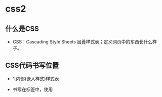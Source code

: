 # css2

## 什么是CSS
- CSS：Cascading Style Sheets 层叠样式表；定义网页中的东西长什么样子。

## CSS代码书写位置

- 1.内部(嵌入样式)样式表
  
- 书写在<head>标签中，使用<style>标签
  
- 2.内联(行内样式)样式表，元素样式表
  - 直接书写在元素的style属性中
  - `<p style="color: red;">test</p>`

- 3.外部(外联样式)样式表[推荐]
  - 将样式书写到独立的css文件中。
  - <link rel="stylesheet" href="外部.css文件">
  - 使用外部样式的利弊
  - 外部样式可以解决多页面样式重复的问题
  - 有利于浏览器缓存，从而提高页面响应速度
  - 有利于代码分离（HTML和CSS），更容易阅读和维护


## 元素的定义

### 块级元素
- 独占一行 
    -   不设置宽度 默认宽度为父级的100%
    -   设置宽度外边距撑满整行
- 可以设置宽高、可以设置内外比边距
- 存在外边距同上问题
  - 原因：父级内第一个块级子元素设置上外边距 子元素未动 父级元素距离上级产生移动
  - 解决：
    - 1.父级开启bfc 
      - overflow:hidden|scroll|auto; 
      - display: flex  inlin-block
    - 2.父级设置边框 （不推荐）
- 存在外边距重叠问题
  - 原因：两个块级元素间 上下外边距重叠 （最终的距离为 设置外边距最高的值）
  - 解决 同上
- 可以包裹其他元素
- 举例元素： div p ul li ol nav section header footer   form

### 行内元素
- 不会独占一行 水平依次排列
- 无法识别宽高 内容决定宽高 （可以设置但无效）
- 设置外边距 上下无效 左右有效
- 设置内边距 上下不占文档流位置 左右有效
- 存在 空白间隙
  - 原因：由自己在编辑器内编码进行换行导致
  - 解决办法：
    - 1.不进行换行 简直就是废话 不可能的
    - 2.父级设置font-size=0在给子级重新设定文字大小
- 只能包含文本
- 举例元素： a  span i em b  strong img

### 行内块元素
- 不会独占一行 水平依次排列
- 可以设置宽高 可以设置内外边距
- 存在空白间隙 原因解决方式同行元素
- 举例元素： input button textarear select option  


## 盒模型的组成
- 内容层+内边距+边框+外边距
- content+ padding + border + margin
### content 内容盒
- 存放内容区域
- 内容层大小由 宽高决定 如果没有设置宽高 由内容决定
### padding 内边距
- 内容层距离边框的距离

### border 边框
- 内容层+内边距外的边框
- 内边距与外边距间
### margin 外边距
- 元素与元素间的距离 
- 元素与页面间的距离

### 盒子大小的计算
- **盒子模型大小:  内容层+内边距+边框**

## 选择器

### 常用选择器
- 标签选择器
- id选择器
- . 类名选择器   多个类名以空格隔开
- [] 属性选择器

- * 通配符          选中所有标签
- + 相邻选择器      选择当前元素的后一个同级元素
- ~ 兄弟选择器      选择当前元素的后所有同级元素
- > 子级选择器      选择当前元素的下一级子级元素 
- 空格 后代选择器   选择当前元素的下所有子级元素  
- , 并集选择器      同时选择多个匹配元素   
- div.box 交集选择器
  
### 伪类 选择器

- :nth-child()      选择匹配的第n项子级元素
- :nth-of-type()    选择匹配**同类型**的第n项子级元素
- :first-child      选中第一个匹配的子级元素
- :last-child       选中最后一个匹配的子级元素
- :not()

### 伪元素
- ::before 在元素之前插入
- ::after  在元素之后插入
- ::focus  input的使用 获取焦点
  
## 权重

- !important 最高权重   10000
- 行内样式              1000
- id选择器              100
- 类名、属性、伪类       10
- 伪元素、标签           1
- + ~ 空格 * ,          0  （逗号是并集   div.box1是交集）
- **外联内联没有权重关系只有先后的层叠**
  
## 选择器

### 简单选择器

1. ID选择器
   - 元素唯一的标识 <h1 id="ID">test</h1>
   - #ID{}
  
2. 元素选择器
   - 选中所有的 指定元素
   - p{}

3. 类选择器
   - 自定义 <h1 class="class">test</h1>
   - .class{}

4. 通配符选择器
   
- *{} 将会选择整个网页元素
   
5. 属性选择器
   - 根据属性名和属性值选中元素
   - <input type="text">
   - [type="text"]{}
   - [attribute]    选取带有指定属性的所有元素
   - [attribute=value]   用于选取带有指定属性和值的元素。
   - [attribute~=value]  用于选取属性值中包含指定词汇的元素。
   - [attribute|=value]  用于选取带有以指定值开头的属性值的元素，该值必须是整个单词。
   - [attribute^=value]  匹配属性值以指定值开头的每个元素。
   - [attribute$=value]  匹配属性值以指定值结尾的每个元素。
   - [attribute*=value]  匹配属性值中包含指定值的每个元素。

6. 伪类选择器
   - 选中某些元素的某种状态 这4个状态区分先后顺序否则会出错
     - 1. :link: 超链接未访问时的状态  
     - 2. :visited: 超链接访问过后的状态
     - 3. :active：激活状态，鼠标按下状态
       - 以上3个为a元素独有状态
       - a元素的状态的严格顺序：link>visited>hover>active
     - 4. :hover: 鼠标悬停状态
    
        > 爱恨法则：love hate
        :focus 表示获得焦点的元素（如表单输入）。当用户点击或触摸元素或通过键盘的 “tab” 键选择它时会被触发。
     - 5.:first-child   选中指定元素中的第一个元素 **该元素必须在父元素后的第一位**
     - 6.:first-of-type 选中指定元素中类型的第一个元素 **该元素前有其他不符合的类型依然可以被选中**
     - 7.:last-child  同上 反转
     - 8.:last-of-type 同上 反转
     - 9.nth-child(n自定义、even偶数 、odd奇数)  选中指定的单个元素以及多个元素 **会计算进其他元素**
       
       - 10.nth-of-type() 选中指定的单个元素以及多个元素 **不会计算进其他元素**
     - 11.nth-last-child() 从元素后面开始 选中指定的单个元素以及多个元素 **会计算进其他元素**
     - 12.nth-last-of-type() 从元素后面开始 选中指定的单个元素以及多个元素 **不会计算进其他元素 只会计算当前指定的元素个数**
     - 13.:not() 否定选择器 （含义排除不需要选中的）
       
    - p:not(.test){color='red';} 其中p元素类名为test的会被排除
   
7. 伪元素选择器
   - ::before  在选中的文本前添加文本，还可以给添加的文本添加样式
   - ::after   在选中的文本后添加文本，同上
   - ::first-letter 选中元素中第一个字母（文字）
   - ::first-line 选中第一行文本
   - ::selection  设置被用户框选中的文字背景颜色以及字体颜色改变

> **伪元素与伪类的规范：伪元素使用 双冒号 （::） 伪类使用一个冒号 （:）**

### 选择器的组合

1. .        并且 div.test{}
   
  - 选择 class="test" 的所有 <div> 元素。
  
2. 空格      后代元素   div p{}
   
- 选择 <div> 元素内的所有 p 元素。
   
3. >        子元素  div>p{}
   
- 选择父元素是 <div> 的所有 <p> 元素。
   
4. +        相邻兄弟元素    div+p{}
   - 选择紧跟 <div> 元素的首个 <p> 元素。

5. ~        选择后面出现的所有兄弟元素 
- ,         并集 选择器同时选择多个匹配元素   
- div.box   交集 选择器

## 层叠 权重计算

### 简版权重

- !important 最高权重   10000
- 行内样式              1000
- id选择器              100
- 类名、属性、伪类       10
- 伪元素、标签           1
- + ~ 空格 * ,          0  （逗号是并集   div.box1是交集）
- **外联内联没有权重关系只有先后的层叠**
- 比较重要性>比较特殊性>比较源次序
- 声明冲突：同一个样式，多次应用到同一个元素
- 层叠：解决声明冲突的过程，浏览器自动处理（权重计算）

### 1.比较重要性
- 重要性从高到底：
  -  作者样式表：开发者书写的样式
  - 作者样式表中的!important样式 > 作者样式表中的行内样式>作者样式表中的普通样式 > 浏览器默认样式表中的样式

### 2.比较特殊性

- 看选择器
- 总体规则：选择器选中的范围越窄，越特殊
- 具体规则：通过选择器，计算出一个4位数（x x x x）
  - 千位：如果是内联样式，记1，否则记0    
  - 百位：等于选择器中所有id选择器的数量
  - 十位：等于选择器中所有类选择器、属性选择器、伪类选择器的数量
  - 个位：等于选择器中所有元素选择器、伪元素选择器的数量

- **多个同级别的选择器在一块 叠加时 进制不是10 而是255**
- vscode上有提示；鼠标悬停在选择上即可，但只显示 百、十、个位

### 3.比较源次序

- 当代码特殊性一致时代码书写靠后的胜出


## 属性值的计算过程

- 1.一个元素一个元素依次渲染，顺序按照页面文档的树形目录结构进行
- 2.渲染每个元素的前提条件：该元素的所有CSS属性必须有值
- 3.一个元素，从所有属性都没有值，到所有的属性都有值，这个计算过程，叫做属性值计算过程
- 4.属性计算过程：1.确定声明值    2.层叠冲突    3.使用继承    4.使用默认值

- 特殊的两个CSS取值：
  - inherit：手动（强制）继承，将父元素的值取出应用到该元素
  - initial：初始值，将该属性设置为默认值



## 关于 **颜色**
- 1.预设值：定义好的单词 blue/red/lightblue...
- 2.rgb表示法：rgb(255, 0, 0)
  - 三原色，色值：光学三原色（红、绿、蓝），每个颜色可以使用0-255之间的数字来表达，色值。
- 3.rgba(红,绿,蓝,透明度)  透明度为0~1之间
- 4.hex（16进制）表示法：#红绿蓝
  - CSS中定义颜色使用十六进制（hex）表示法为红，绿，蓝的颜色值结合。可以是最低值是0（十六进制00）到最高值是255（十六进制FF）3个双位数字的十六进制值写法，以＃符号开始。
  - rgb(255, 0, 0)==#FF0000


## 关于 **继承**

- 子元素会继承父元素的某些CSS属性
- 通常，跟文字内容相关的属性都能被继承 背景的相关属性都不会被继承

### 盒子的组成部分

> 无论是行盒、还是块盒，都由下面几个部分组成，从内到外分别是：

- 1. content  内容  
  - width、height，设置的是盒子内容的宽高
  - 内容部分通常叫做整个盒子的**内容盒 content-box**

- 2. padding  内边距（填充）  
  - 盒子边框到盒子内容的距离
  - padding-left、padding-right、padding-top、padding-bottom
    -  1个值：设定四边   当四个值 全部相等的时候 可以省略成一个值
    - 2个值：设定四边   上下相同 左右相同   
    - 3个值：           上下不同 左右相同  
    - 4个值：           上右下左 
    - 以上都为严格顺序
  - 填充区+内容区 = **填充盒 padding-box**

- 3. border 边框  

  - 边框 = 边框样式 + 边框宽度 + 边框颜色
  -  border 简写
     - 边框 样式：border-style
       - solid 实线
       - dashed虚线
       - dotted 点线 、、、
     - 边框 宽度：border-width
     - 边框 颜色：border-color
  
   - border 单个边框的设置
     - border-top:宽度 样式 颜色;
       - 值：
         - border-top-widht
         - border-top-style
         - border-top-color
         - 以下同上
     - border-right
     - border-bottom
     - border-left
     - **注意** 单个边框的设置中 也要设置 样式 颜色 宽度
     - **注意** 如果单个边框的设置中没有写全 但是代码后进行 border-style border-width border-color同样有效
  
  - border简写属性：border: 5px solid red;  无顺序要求
  - 边框+填充区+内容区 = **边框盒 border-box**

  - **关于boder上的坑**
    - 成功设置边框至少设置 1 项 （必须是 border-style）
    - 一个盒子就算不设置 边框宽度 边框颜色 只设置 边框样式依然会出现边框；
    - 原因： 宽高来源于 浏览器自带 3px 的全边像素             
    - 边框颜色 当边框不设置颜色时候 边框的默认颜色是继承于当前元素中的字体颜色而一般默认字体颜色为黑色所以边框颜色为黑色
    - 层叠以及抵消的情况
      - 抵消：当设置好的边框最后 后面代码出现 border:50px red; 那么边框将全消失 
        - 原因：border简写属性中必须有 边框样式存在
      - 层叠：当设置 好border四个边的属性时 后面代码出现 单个方向的边框设置 那么将覆盖指定的一边的边框
  
- 4. margin 外边距  

  - 元素与元素之间的距离  /  元素与页面之间的距离
  - margin-top、margin-left、margin-right、margin-bottom
    - 1个值：设定四边   当四个值 全部相等的时候 可以省略成一个值
    - 2个值：设定四边   上下相同 左右相同   
    - 3个值：           上下不同 左右相同  
    - 4个值：           上右下左 
    - 以上都为严格顺序



## 常规流 （视觉格式化模型）

- 盒模型：规定单个盒子的规则
- 视觉格式化模型（布局规则）：页面中的多个盒子排列规则
- 视觉格式化模型，大体上将页面中盒子的排列分为三种方式：
  - 1. 常规流
  - 2. 浮动
  - 3. 定位

### 常规流布局

- 叫法：常规流、文档流、普通文档流、常规文档流
- 所有元素，默认情况下，都属于常规流布局
- 总体规则：块盒独占一行，行盒水平依次排列
- 包含块（containing block）：每个盒子都有它的包含块，包含块决定了盒子的排列区域。
- 绝大部分情况下：盒子的包含块，为其父元素的内容盒
- 父元素的内容盒为子元素的包含块

## overflow
- overflow: visible;    溢出显示（默认）
- overflow: auto;       溢出 自适应
- overflow: scroll;     始终显示滚动条 
- overflow: hidden;     溢出 隐藏
  
## box-sizing  c3怪异盒模型
- 宽高决定盒子大小
- 值 border-box |content-box

## position 定位 
- 定位：手动控制元素在包含块中的精准位置

### position属性
- position
  - static 默认值 静态定位  不定位
  - sticky 粘性定位  ****  符合定位条件，发生跟固定定位一致的效果
  - relative    相对定位 **不脱离文档流 相对于自身发生定位**
  - absolut 绝对定位   **1.父级有定位就相对于父级产生定位，2.父级后都没有定位，相对于首屏定位**
  - fixed   固定定位    **相对于浏览器窗口定位**
  
- **一个元素，只要position的取值不是static，那就认为该元素是一个定位元素。**
- **定位元素会脱离文档流（相对定位除外）**
- 一个脱离了文档流的元素：
  - 文档流中的元素摆放时，会忽略脱离了文档流的元素
  - 文档流中元素计算自动高度时，会忽略脱离了文档流的元素


- 相对定位中盒子的偏移不会对其他盒子造成任何影响。
- 并且移动时只是移动不改变大小。而[margin-left]移动会改变大小
- 当全部值都设置后产生冲突：上下时听上的、左右时听左的

#### 定位下的居中

1. 水平居中定宽（垂直居中定高）
2. 将左右（上下）距离设置为0
3. 将左右（上下）margin设置为auto
>绝对定位和固定定位中，margin为auto时，会自动吸收剩余空间

#### 多个定位元素重叠时

- 堆叠上下文
  - 设置z-index，通常情况下，该值越大，越靠近用户
  - 只有定位元素设置z-index有效
  - z-index可以是负数，如果是负数，则遇到常规流、浮动元素，则会被其覆盖

#### 补充

- 绝对定位、固定定位元素一定是块盒
- 绝对定位、固定定位元素一定不是浮动
- 没有外边距合并

## float 浮动 

### 浮动的基本特点

- 修改float属性值为：
  - left：左浮动，元素靠上靠左
  - right：右浮动，元素靠上靠右
  - 默认值为none
- 当一个元素浮动后，元素必定为块盒(更改display属性为block)
- 浮动元素的包含块，和常规流一样，为父元素的内容盒

### 浮动盒子排列

1. 左浮动的盒子靠上靠左排列
2. 右浮动的盒子考上靠右排列
3. 浮动盒子在包含块中排列时，会避开常规流块盒
   - （**常规流快盒位于浮动盒子前面时浮动盒子会自动避开、常规流快盒位于浮动盒子后面时常规流快盒会无视浮动盒子**）
4. 常规流块盒在排列时，无视浮动盒子
5. 行盒在排列时，会避开浮动盒子
6. 外边距合并不会发生

### 高度坍塌

- 高度坍塌的根源：常规流盒子的自动高度，在计算时，不会考虑浮动盒子
- clear
- 默认值：none
- left：清除左浮动，该元素必须出现在前面所有左浮动盒子的下方
- right：清除右浮动，该元素必须出现在前面所有右浮动盒子的下方
- both：清除左右浮动，该元素必须出现在前面所有浮动盒子的下方





## background 背景 

### 背景属性
- background-color	指定要使用的背景颜色

- background-image	指定要使用的一个或多个背景图像

- background-repeat	指定如何重复背景图像 
  - 值：
    - repeat    :重复平铺 （默认）
    - no-repeat :不会重复
    - repeat-x	只有水平位置会重复背景图像
    - repeat-y	只有垂直位置会重复背景图像
    - round :重复均匀铺满、没有空隙
    - space :图像会尽可能得重复, 但是不会裁剪、留有空隙

- background-position	指定背景图像的位置	
  - 值：
  - 百分比（x% y%）:第一个值是水平位置，第二个值是垂直。左上角是0％0％ 右下角是100％100％ 如果仅指定了一个值，其他值将是50％。 默认值为：0％0％
  - 像素（Xpx Ypx）:同上 同时也可以使用css其他单位
  - 保留值（top、bottom、left、right、center） : 如果仅指定一个关键字，其他值将会是"center"
    - 如果仅指定一个关键字，其他值将会是"center"
    - background-position:x y;（x=水平 y=垂直）

- background-size	指定背景图片的大小	
  - 值：
    - 百分比 和 px
    - cover	**保持图像的纵横比，并将图像缩放成将完全覆盖背景定位区域的 最小大小。**
    - contain	**保持图像的纵横比，并将图像缩放成将适合背景定位区域的 最大大小。**
      - background-size:Xpx Ypx; （x=宽度 y=高度）

- background-origin	指定背景图像的定位区域	
  - 值：
    - padding-box	背景图像填充框的相对位置
    - border-box	背景图像边界框的相对位置
    - content-box	背景图像的相对位置的内容框
      - 大概含义就是指定背景图是在盒子的那一层次中

- background-clip	指定背景图像的绘画区域	
  - 值：
    - border-box	默认值。背景绘制在边框方框内（剪切成边框方框）。
    - padding-box	背景绘制在衬距方框内（剪切成衬距方框）。
    - content-box	背景绘制在内容方框内（剪切成内容方框）。
    - 大概含义就是 背景图从什么层次开始平铺

- background-attachment	设置背景图像是否固定或者随着页面的其余部分滚动。	
  - 值：
    - scroll 背景图片随着页面的滚动而滚动，这是默认的。
    - fixed	背景图片不会随着页面的滚动而滚动。
    - local	背景图片会随着元素内容的滚动而滚动。

### 背景简写
- background:rgba(背景颜色) url(背景图) no-repeat ;
- `background: #bfd url(1.png) center center/200px 200px no-repeat fixed`;
- **只需要注意 背景位置（position）和背景大小 （size） 位置在前大小在后 两者之间使用 “/” 符号隔开**

- ```html
    .example {
    background: red 
              url(img.png) 
              no-repeat 
              scroll 
              center center / 50% 
              content-box content-box;
                }
    background: 
    [background-color] [background-image] [background-repeat] 
    [background-attachment] [background-position] / [ background-size] 
    [background-origin] [background-clip];
    background:颜色 图像 不重复 位置/大小 ;
    ```

## font 文字 

### 文本样式
- font-size     规定字体尺寸
- font-style    规定字体样式
  - 值：
  - italic	浏览器会显示一个斜体的字体样式。
  - oblique	浏览器会显示一个倾斜的字体样式。
    - 以上两个属性在浏览器显示没有差别使用第一个就好
- font-weight   规定字体粗细
  - 值：
    - bold  定义粗体字符
    - bolder 定义更粗的字符。
    - lighter 定义更细的字符。
    - 100~900  定义由细到粗的字符。400 等同于 normal（标准字体），而 700 等同于 bold。
- font-variant  小型大写字母
  - normal	（默认值）浏览器会显示一个标准的字体。
  - small-caps	浏览器会显示小型大写字母的字体。
- font-family   规定字体系列
  - 1.font-family使用规则：可以填写多个字体 靠前的字体权重高于后面的字体 同时需要判定当前用户电脑中是否存在该
    字体，不存在则依次往后推 
  - 2.需要注意的是 有些字体只对中或英文有效，所以存在一行中英混合文本会使用了两种指定字体 
  - 3.五大类字体
    - serif（衬线字体）
    - sans-serif （非衬线字体）
    - monospace （等宽字体）
    - cursive （草书字体）
    - fantasy （虚幻字体）
    - 将字体设置为这些分类，浏览器会自动从这些分类里面选择指定的字体并应用 
    - 作用：兜底 常常写在 font-family属性 最后面
- line-height 行高

### font 简写
- `font: bold small-caps italic 30px/50px "华文彩云"`;
- 4.font类型的简写 ：没有严格顺序,属性之间使用空格隔开 但是 
- **文字大小 和文字字体 必须写 否则全无效而且** **文字字体必须最后写** 字体大小写在倒数第二位
- （可以设置： 字体大小 小写大字母 斜体 加粗 字体类型 ）
- font中可以写行高  font: 30px/50px "华文彩云";  **行高书写于字体大小后面 使用 “/” 斜杠隔开**

## 表单元素

### input元素
- 输入框
  - type属性：输入框类型
    - type: text， 普通文本输入框
    - type：password，密码框
    - type: date, 日期选择框，兼容性问题
    - type: search, 搜索框，兼容性问题
    - type: number，数字输入框
    - type: checkbox，多选框 单、多选框中默认被选中( checked)布尔属性
    - type: radio，单选框  单选框中所有选项需要用相同的name否则无法单选
    - type: file, 选择文件 (accept指定可选文件类型)
  - value属性：输入框的值
  - placeholder属性：显示提示的文本，文本框没有内容时显示

  - input元素可以制作按钮
    - 当type值为如下时input表示按钮：
      - reset重置按钮
      - button普通按钮
      - submit提交按钮 


### select元素 下拉列表选择框
- select元素通常和option元素配合使用
- 下拉列表分组  optgroup-元素 label属性-分组组名 
- 设置默认被选中(selected)布尔属性
 ```html
    <select>
        <optgroup label="男单">
            <option>李宗伟</option>
            <option >林丹</option>
            <option>湛龙</option>
        </optgroup>
        <optgroup label="女单">
            <option >大撅彩</option>
            <option >戴资颖</option>
        </optgroup>
           
    </select>
 ```

### textarea元素 文本域，多行文本框

- 属性cols=""表示一行字符个数 
- 属性rows=""表示有多少行
  ```html
  <textarea name="" id="" cols="30" rows="10"></textarea>
  ```

### lable

- 通常配合单选和多选框使用
- 可以通过for属性，让label元素关联某一个表单元素，for属性书写表单元素id的值
```html
<body>

    显示关联
    <p>
        请选择性别：
        <input id="radio1" type="radio" name="test" >
        <label for="radio1">男</label>
        <!-- input中设置id名引用到lable属性for中-二者将关联，关联后点击文本也会选中选框 -->
        <input id="radio2" type="radio" name="test" >
        <label for="radio2">女</label>
    </p>
    隐式关联
    <p>
        请选择性别：
        <label >
            <input  type="radio" name="test" >
            男
        </label>
        <label >
            <input  type="radio" name="test" >
           女
        </label>
    </p>
</body>
```

### datalist  数据列表
- 该元素本身不会显示到页面，通常用于和普通文本框配合
```html
<body>
    <p>
        请输入你使用的浏览器：
        <input type="text" list="chrom">
       <!-- input中list与datalist中id进行关联 -->
    </p>
    <datalist id="chrom">
        <option value="谷歌">谷歌浏览器</option>
        <option value="QQ">QQ浏览器</option>
        <option value="360">360浏览器</option>
    </datalist>
</body>
```

### fieldset 元素 表单分组

- 表单分组隔开
- legend分组标题

```html
<body>
    <div>
        <h1>修改用户信息</h1>
        <fieldset>
            <legend>账号信息</legend>
            <p>
                用户账号：
                <input type="text" value="aaaaa" readonly>
            </p>
            <p>
                用户密码：
                <input type="password">
            </p>
        </fieldset>

        <fieldset>
            <legend>基本信息</legend>
            <p>
                用户姓名：
                <input disabled value="袁进" type="text">
            </p>
            <p>
                城市：
                <select disabled name="" id="">
                    <option value="">Lorem.</option>
                    <option value="">Vel!</option>
                    <option value="">Dolore?</option>
                    <option value="">Autem?</option>
                    <option value="">Nulla?</option>
                    <option value="">Aliquam?</option>
                    <option value="">Obcaecati!</option>
                    <option value="">Nulla!</option>
                    <option value="">Totam.</option>
                    <option value="">Ipsum.</option>
                </select>
            </p>
        </fieldset>
        <p>
            <button disabled>提交修改</button>
        </p>
    </div>
</body>
```


### 表单状态

- readonly属性：布尔属性，是否只读，不会改变表单显示样式
- disabled属性：布尔属性，是否禁用，会改变表单显示样式


### 按钮元素

button

type属性：reset、submit、button，默认值submit
  <!-- 将图片设置为按钮两种方法区别 -->
<p>
    <input  style="height: 100px; width: 100px;" type="image" src="../hashiqi.jpg">
    <button>
        <img style="width: 100px;height: 100px;" src="../hashiqi.jpg" alt="">
    </button>
</p>
button中可简单添加元素如-p、div、src等


### from
- action 表单提交地址
- method 表单提交方式
    - get 明文
    - post 暗文
- 通常，会将整个表单元素，放置form元素的内部，作用是当提交表单时，会将form元素内部的表单内容以合适的方式提交到服务器。
- form元素对开发静态页面没有什么意义。
  
```html
<body>
    <!-- action服务器地址 -->
    <form action="https://www.baidu.com" method="GET">
    <p>
        账号：
        <input type="text" name="321">
    </p>
    <!-- input中不写name属性不会提交到服务器 -->
    密码：
    <input type="password" name="123">
    <p>
        <button type="submit">提交</button>
    </p>
    </form>
</body>
```









## 单个样式
- line-height 行高
  - 不加单位 表示倍数关系
- border-radius 圆角属性
- vertical-align 设置元素垂直对齐方式
  - 值： top  middle bottom 、、、
- text-overflow 文本溢出属性 文本溢出后如何显示溢出内容
- word-wrap 允许对长的不可分割的单词进行分割并换行到下一行
- word-break 规定非中日韩文本的换行规则

## 其他

### @charset
- @charset 'utf-8';/* 防止乱码 */

### 关于通配符的使用

- 通配符 " * "  表示匹配所有标签 
- 清除所有标签的外边距和内边距  --- 去除body自带的8px外边距  
- ```html
    * {
      margin: 0;
      padding: 0;
    }
    ```




### 匿名行盒
- 如果文字没有在行盒中，浏览器会自动生成一个行盒包裹文字，该行盒叫做匿名行盒。



